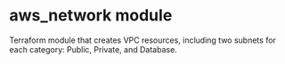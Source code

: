 # aws_network module
Terraform module that creates VPC resources, including two subnets for each category: Public, Private, and Database.